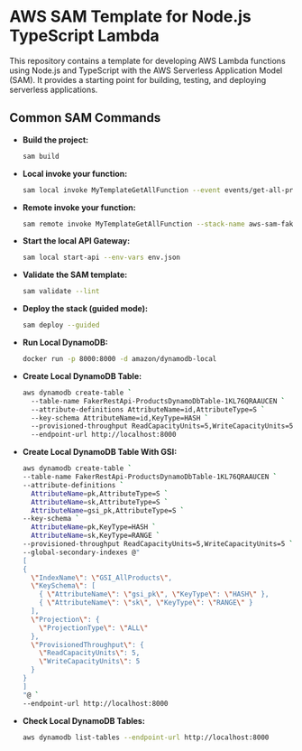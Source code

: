 # AWS SAM Template for Node.js TypeScript Lambda

This repository contains a template for developing AWS Lambda functions using Node.js and TypeScript with the AWS Serverless Application Model (SAM). It provides a starting point for building, testing, and deploying serverless applications.

## Common SAM Commands

- **Build the project:**

  ```bash
  sam build
  ```

- **Local invoke your function:**

  ```bash
  sam local invoke MyTemplateGetAllFunction --event events/get-all-products.json --env-vars env.json
  ```

- **Remote invoke your function:**

  ```bash
  sam remote invoke MyTemplateGetAllFunction --stack-name aws-sam-faker-rest-api
  ```

- **Start the local API Gateway:**

  ```bash
  sam local start-api --env-vars env.json
  ```

- **Validate the SAM template:**

  ```bash
  sam validate --lint
  ```

- **Deploy the stack (guided mode):**

  ```bash
  sam deploy --guided
  ```

- **Run Local DynamoDB:**

  ```bash
  docker run -p 8000:8000 -d amazon/dynamodb-local
  ```

- **Create Local DynamoDB Table:**

  ```bash
  aws dynamodb create-table `
    --table-name FakerRestApi-ProductsDynamoDbTable-1KL76QRAAUCEN `
    --attribute-definitions AttributeName=id,AttributeType=S `
    --key-schema AttributeName=id,KeyType=HASH `
    --provisioned-throughput ReadCapacityUnits=5,WriteCapacityUnits=5 `
    --endpoint-url http://localhost:8000
  ```

- **Create Local DynamoDB Table With GSI:**

  ```bash
  aws dynamodb create-table `
  --table-name FakerRestApi-ProductsDynamoDbTable-1KL76QRAAUCEN `
  --attribute-definitions `
    AttributeName=pk,AttributeType=S `
    AttributeName=sk,AttributeType=S `
    AttributeName=gsi_pk,AttributeType=S `
  --key-schema `
    AttributeName=pk,KeyType=HASH `
    AttributeName=sk,KeyType=RANGE `
  --provisioned-throughput ReadCapacityUnits=5,WriteCapacityUnits=5 `
  --global-secondary-indexes @"
  [
  {
    \"IndexName\": \"GSI_AllProducts\",
    \"KeySchema\": [
      { \"AttributeName\": \"gsi_pk\", \"KeyType\": \"HASH\" },
      { \"AttributeName\": \"sk\", \"KeyType\": \"RANGE\" }
    ],
    \"Projection\": {
      \"ProjectionType\": \"ALL\"
    },
    \"ProvisionedThroughput\": {
      \"ReadCapacityUnits\": 5,
      \"WriteCapacityUnits\": 5
    }
  }
  ]
  "@ `
  --endpoint-url http://localhost:8000
  ```

- **Check Local DynamoDB Tables:**

  ```bash
  aws dynamodb list-tables --endpoint-url http://localhost:8000
  ```
